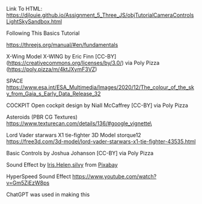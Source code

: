 Link To HTML:
https://djlouie.github.io/Assignment_5_Three_JS/objTutorialCameraControlsLightSkySandbox.html 

Following This Basics Tutorial

https://threejs.org/manual/#en/fundamentals

X-Wing Model
X-WING by Eric Finn [CC-BY] (https://creativecommons.org/licenses/by/3.0/) via Poly Pizza (https://poly.pizza/m/4ktJXymF3VZ)

SPACE
https://www.esa.int/ESA_Multimedia/Images/2020/12/The_colour_of_the_sky_from_Gaia_s_Early_Data_Release_32 

COCKPIT
Open cockpit design by Niall McCaffrey [CC-BY] via Poly Pizza 

Asteroids (PBR CG Textures)
https://www.texturecan.com/details/136/#google_vignette\

<!-- Tie Fighter by David O'Brien (-BlanK-) [CC-BY] via Poly Pizza -->

Lord Vader starwars X1 tie-fighter 3D Model storque12
https://free3d.com/3d-model/lord-vader-starwars-x1-tie-fighter-43535.html 

Basic Controls by Joshua Johanson [CC-BY] via Poly Pizza

Sound Effect by <a href="https://pixabay.com/users/placidplace-25572496/?utm_source=link-attribution&utm_medium=referral&utm_campaign=music&utm_content=21420">Iris,Helen,silvy</a> from <a href="https://pixabay.com//?utm_source=link-attribution&utm_medium=referral&utm_campaign=music&utm_content=21420">Pixabay</a>

HyperSpeed Sound Effect
https://www.youtube.com/watch?v=Gm5ZiEzW8ps 

ChatGPT was used in making this
